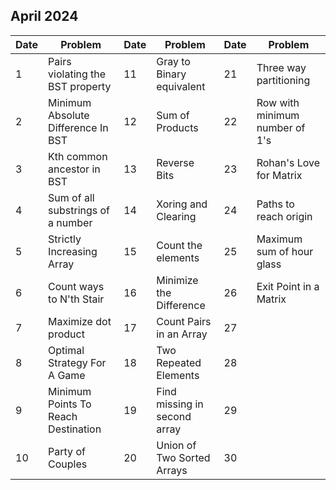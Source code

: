 ## April 2024

| Date | Problem                             | Date | Problem                      | Date | Problem                        |
| ---- | ----------------------------------- | ---- | ---------------------------- | ---- | ------------------------------ |
| 1    | Pairs violating the BST property    | 11   | Gray to Binary equivalent    | 21   | Three way partitioning         |
| 2    | Minimum Absolute Difference In BST  | 12   | Sum of Products              | 22   | Row with minimum number of 1's |
| 3    | Kth common ancestor in BST          | 13   | Reverse Bits                 | 23   | Rohan's Love for Matrix        |
| 4    | Sum of all substrings of a number   | 14   | Xoring and Clearing          | 24   | Paths to reach origin          |
| 5    | Strictly Increasing Array           | 15   | Count the elements           | 25   | Maximum sum of hour glass      |
| 6    | Count ways to N'th Stair            | 16   | Minimize the Difference      | 26   | Exit Point in a Matrix         |
| 7    | Maximize dot product                | 17   | Count Pairs in an Array      | 27   |                                |
| 8    | Optimal Strategy For A Game         | 18   | Two Repeated Elements        | 28   |                                |
| 9    | Minimum Points To Reach Destination | 19   | Find missing in second array | 29   |                                |
| 10   | Party of Couples                    | 20   | Union of Two Sorted Arrays   | 30   |                                |
